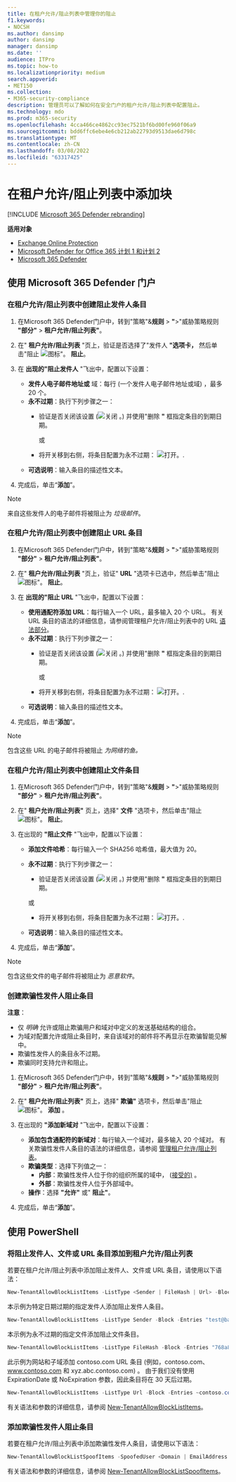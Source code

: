 ```yaml
---
title: 在租户允许/阻止列表中管理你的阻止
f1.keywords:
- NOCSH
ms.author: dansimp
author: dansimp
manager: dansimp
ms.date: ''
audience: ITPro
ms.topic: how-to
ms.localizationpriority: medium
search.appverid:
- MET150
ms.collection:
- M365-security-compliance
description: 管理员可以了解如何在安全门户的租户允许/阻止列表中配置阻止。
ms.technology: mdo
ms.prod: m365-security
ms.openlocfilehash: 4cca466ce4862cc93ec7521bf6bd00fe960f06a9
ms.sourcegitcommit: bdd6ffc6ebe4e6cb212ab22793d9513dae6d798c
ms.translationtype: MT
ms.contentlocale: zh-CN
ms.lasthandoff: 03/08/2022
ms.locfileid: "63317425"
---
```

# <a name="add-blocks-in-the-tenant-allowblock-list"></a>在租户允许/阻止列表中添加块

[!INCLUDE [Microsoft 365 Defender rebranding](../includes/microsoft-defender-for-office.md)]

**适用对象**
- [Exchange Online Protection](exchange-online-protection-overview.md)
- [Microsoft Defender for Office 365 计划 1 和计划 2](defender-for-office-365.md)
- [Microsoft 365 Defender](../defender/microsoft-365-defender.md)

## <a name="use-the-microsoft-365-defender-portal"></a>使用 Microsoft 365 Defender 门户 

### <a name="create-block-sender-entries-in-the-tenant-allowblock-list"></a>在租户允许/阻止列表中创建阻止发件人条目

1. 在Microsoft 365 Defender门户中，转到"策略"&**规则** \> **"**\>"威胁策略规则 **"部分"** \> **租户允许/阻止列表"**。

2. 在" **租户允许/阻止列表** "页上，验证是否选择了"发件人 **"选项卡，** 然后单击"阻止 ![图标"。](../../media/m365-cc-sc-create-icon.png) **阻止**。

3. 在 **出现的"阻止发件人** "飞出中，配置以下设置：
   - **发件人电子邮件地址或** 域：每行 (一个发件人电子邮件地址或域) ，最多 20 个。
   - **永不过期**：执行下列步骤之一：
     - 验证是否关闭该设置 (![关闭](../../media/scc-toggle-off.png) 。) 并使用"删除 **"** 框指定条目的到期日期。

       或

     - 将开关移到右侧，将条目配置为永不过期： ![打开。](../../media/scc-toggle-on.png).
   - **可选说明**：输入条目的描述性文本。

4. 完成后，单击“**添加**”。

> [!NOTE]
> 来自这些发件人的电子邮件将被阻止为 *垃圾邮件*。 

### <a name="create-block-url-entries-in-the-tenant-allowblock-list"></a>在租户允许/阻止列表中创建阻止 URL 条目

1. 在Microsoft 365 Defender门户中，转到"策略"&**规则** \> **"**\>"威胁策略规则 **"部分"** \> **租户允许/阻止列表"**。

2. 在" **租户允许/阻止列表** "页上，验证" **URL** "选项卡已选中，然后单击"阻止 ![图标"。](../../media/m365-cc-sc-create-icon.png) **阻止**。

3. 在 **出现的"阻止 URL** "飞出中，配置以下设置：
   - **使用通配符添加 URL**：每行输入一个 URL，最多输入 20 个 URL。 有关 URL 条目的语法的详细信息，请参阅管理租户允许/阻止列表中的 URL [语法部分](tenant-allow-block-list.md)。
   - **永不过期**：执行下列步骤之一：
     - 验证是否关闭该设置 (![关闭](../../media/scc-toggle-off.png) 。) 并使用"删除 **"** 框指定条目的到期日期。

       或

     - 将开关移到右侧，将条目配置为永不过期： ![打开。](../../media/scc-toggle-on.png).
   - **可选说明**：输入条目的描述性文本。

4. 完成后，单击“**添加**”。

> [!NOTE]
> 包含这些 URL 的电子邮件将被阻止 *为网络钓鱼。* 

### <a name="create-block-file-entries-in-the-tenant-allowblock-list"></a>在租户允许/阻止列表中创建阻止文件条目

1. 在Microsoft 365 Defender门户中，转到"策略"&**规则** \> **"**\>"威胁策略规则 **"部分"** \> **租户允许/阻止列表"**。

2. 在" **租户允许/阻止列表"** 页上，选择" **文件** "选项卡，然后单击"阻止 ![图标"。](../../media/m365-cc-sc-create-icon.png) **阻止**。

3. 在出现的 **"阻止文件** "飞出中，配置以下设置：
   - **添加文件哈希**：每行输入一个 SHA256 哈希值，最大值为 20。
   - **永不过期**：执行下列步骤之一：
     - 验证是否关闭该设置 (![关闭](../../media/scc-toggle-off.png) 。) 并使用"删除 **"** 框指定条目的到期日期。

     或

     - 将开关移到右侧，将条目配置为永不过期： ![打开。](../../media/scc-toggle-on.png).
   - **可选说明**：输入条目的描述性文本。

4. 完成后，单击“**添加**”。

> [!NOTE]
> 包含这些文件的电子邮件将被阻止为 *恶意软件*。 

### <a name="create-spoofed-sender-block-entries"></a>创建欺骗性发件人阻止条目

**注意**：

- 仅 _明确_ 允许或阻止欺骗用户和域对中定义的发送基础结构的组合。
- 为域对配置允许或阻止条目时，来自该域对的邮件将不再显示在欺骗智能见解中。
- 欺骗性发件人的条目永不过期。
- 欺骗同时支持允许和阻止。

1. 在Microsoft 365 Defender门户中，转到"策略"&**规则** \> **"**\>"威胁策略规则 **"部分"** \> **租户允许/阻止列表"**。

2. 在" **租户允许/阻止列表"** 页上，选择" **欺骗"** 选项卡，然后单击"阻止 ![图标"。](../../media/m365-cc-sc-create-icon.png) **添加** 。

3. 在出现的 **"添加新域对** "飞出中，配置以下设置：
   - **添加包含通配符的新域对**：每行输入一个域对，最多输入 20 个域对。 有关欺骗性发件人条目的语法的详细信息，请参阅 [管理租户允许/阻止列表](tenant-allow-block-list.md)。
   - **欺骗类型**：选择下列值之一：
     - **内部**：欺骗性发件人位于你的组织所属的域中， ([接受的)](/exchange/mail-flow-best-practices/manage-accepted-domains/manage-accepted-domains) 。
     - **外部**：欺骗性发件人位于外部域中。
   - **操作**：选择 **"允许"** 或" **阻止"**。

4. 完成后，单击“**添加**”。

## <a name="use-powershell"></a>使用 PowerShell

### <a name="add-block-sender-file-or-url-entries-to-the-tenant-allowblock-list"></a>将阻止发件人、文件或 URL 条目添加到租户允许/阻止列表

若要在租户允许/阻止列表中添加阻止发件人、文件或 URL 条目，请使用以下语法：

```powershell
New-TenantAllowBlockListItems -ListType <Sender | FileHash | Url> -Block -Entries "Value1","Value2",..."ValueN" <-ExpirationDate Date | -NoExpiration> [-Notes <String>]
```

本示例为特定日期过期的指定发件人添加阻止发件人条目。

```powershell
New-TenantAllowBlockListItems -ListType Sender -Block -Entries "test@badattackerdomain.com", "test2@anotherattackerdomain.com" -ExpirationDate 8/20/2021
```

本示例为永不过期的指定文件添加阻止文件条目。

```powershell
New-TenantAllowBlockListItems -ListType FileHash -Block -Entries "768a813668695ef2483b2bde7cf5d1b2db0423a0d3e63e498f3ab6f2eb13ea3","2c0a35409ff0873cfa28b70b8224e9aca2362241c1f0ed6f622fef8d4722fd9a" -NoExpiration
```

此示例为网站和子域添加 contoso.com URL 条目 (例如，contoso.com、www.contoso.com 和 xyz.abc.contoso.com) 。 由于我们没有使用 ExpirationDate 或 NoExpiration 参数，因此条目将在 30 天后过期。

```powershell
New-TenantAllowBlockListItems -ListType Url -Block -Entries ~contoso.com
```

有关语法和参数的详细信息，请参阅 [New-TenantAllowBlockListItems](/powershell/module/exchange/new-tenantallowblocklistitems)。

### <a name="add-spoofed-sender-block-entries"></a>添加欺骗性发件人阻止条目 

若要在租户允许/阻止列表中添加欺骗性发件人条目，请使用以下语法：

```powershell
New-TenantAllowBlockListSpoofItems -SpoofedUser <Domain | EmailAddress | *> -SendingInfrastructure <Domain | IPAddress/24> -SpoofType <External | Internal> -Action <Allow | Block>
```

有关语法和参数的详细信息，请参阅 [New-TenantAllowBlockListSpoofItems](/powershell/module/exchange/new-tenantallowblocklistspoofitems)。
